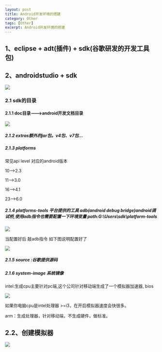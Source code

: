 ```yaml
---
layout: post
title: Android开发环境的搭建
category: Other
tags: [Other]
excerpt: Android开发环境的搭建
---
```


## 1、eclipse + adt(插件) + sdk(谷歌研发的开发工具包)  ##

## 2、androidstudio + sdk ##

![](http://www.nangongyibin.com/assets/images/ae1.png)

### 2.1 sdk的目录 ###

#### 2.1.1 doc目录--->android开发文档目录


![](http://www.nangongyibin.com/assets/images/ae2.png)

##### 2.1.2 extras额外的jar包。v4包、v7包... ####


##### 2.1.3 platforms ####


常见api level 对应的android版本 


10—–>2.3 

11—–>3.0 

16——>4.1 

23——>6.0 

##### 2.1.4 platforms-tools 平台提供的工具 adb(android debug bridge)android调试桥,使用adb指令也需要配置一下环境变量 path:G:\Users\sdk\platform-tools  ####

![](http://www.nangongyibin.com/assets/images/ae3.png)


当配置好后 敲adb指令 如下图说明配置好了

![](http://www.nangongyibin.com/assets/images/ae4.png)

##### 2.1.5 source :谷歌提供源码 ####

##### 2.1.6 system-image 系统镜像 ####

intel:生成cpu主要针对pc端,这个公司针对移动端生成了一个模拟器加速器, bios

![](http://www.nangongyibin.com/assets/images/ae5.png)

如果你电脑cpu是intel处理器 >=i3，在开启模拟器速度会快很多。

arm：生成处理器，针对移动端，不生成硬件，做标准。

## 2.2、创建模拟器 ##

![](http://www.nangongyibin.com/assets/images/ae6.png)